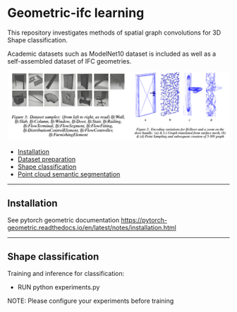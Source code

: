 # Geometric-ifc learning

This repository investigates methods of spatial graph convolutions for 3D Shape classification. 

Academic datasets such as ModelNet10 dataset is included as well as a self-assembled dataset of IFC geometries.
 
![alt text](https://github.com/fclairec/geometric-ifc/blob/master/resources/BIMGEOM.png?raw=true)



- [Installation](#installation)
- [Dataset preparation](#preparation)
- [Shape classification](#shape-classification)
- [Point cloud semantic segmentation](#point-cloud-semantic-segmentation)


---
## Installation  
See pytorch geometric documentation 
https://pytorch-geometric.readthedocs.io/en/latest/notes/installation.html




---
## Shape classification
Training and inference for classification:
- RUN python experiments.py




NOTE: 
Please configure your experiments before training


